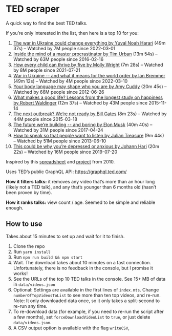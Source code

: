 # TED scraper

A quick way to find the best TED talks.

If you’re only interested in the list, then here is a top 10 for you:

1. [The war in Ukraine could change everything by Yuval Noah Harari](https://www.ted.com/talks/yuval_noah_harari_the_war_in_ukraine_could_change_everything) (49m 37s) – Watched by 7M people since 2022-03-01
2. [Inside the mind of a master procrastinator by Tim Urban](https://www.ted.com/talks/tim_urban_inside_the_mind_of_a_master_procrastinator) (13m 54s) – Watched by 63M people since 2016-02-16
3. [How every child can thrive by five by Molly Wright](https://www.ted.com/talks/molly_wright_how_every_child_can_thrive_by_five) (7m 28s) – Watched by 8M people since 2021-07-21
4. [War in Ukraine -- and what it means for the world order by Ian Bremmer](https://www.ted.com/talks/ian_bremmer_war_in_ukraine_and_what_it_means_for_the_world_order) (49m 12s) – Watched by 4M people since 2022-03-10
5. [Your body language may shape who you are by Amy Cuddy](https://www.ted.com/talks/amy_cuddy_your_body_language_may_shape_who_you_are) (20m 45s) – Watched by 66M people since 2012-06-26
6. [What makes a good life? Lessons from the longest study on happiness by Robert Waldinger](https://www.ted.com/talks/robert_waldinger_what_makes_a_good_life_lessons_from_the_longest_study_on_happiness) (12m 37s) – Watched by 43M people since 2015-11-14
7. [The next outbreak? We’re not ready by Bill Gates](https://www.ted.com/talks/bill_gates_the_next_outbreak_we_re_not_ready) (8m 23s) – Watched by 44M people since 2015-03-18
8. [The future we’re building -- and boring by Elon Musk](https://www.ted.com/talks/elon_musk_the_future_we_re_building_and_boring) (40m 40s) – Watched by 31M people since 2017-04-24
9. [How to speak so that people want to listen by Julian Treasure](https://www.ted.com/talks/julian_treasure_how_to_speak_so_that_people_want_to_listen) (9m 44s) – Watched by 51M people since 2013-06-10
10. [This could be why you’re depressed or anxious by Johann Hari](https://www.ted.com/talks/johann_hari_this_could_be_why_you_re_depressed_or_anxious) (20m 22s) – Watched by 16M people since 2019-07-20

Inspired by this [spreadsheet](https://docs.google.com/spreadsheets/d/1A33erQIgXQn1eHCoQAW7em17SFCNH8mZHDFctQuztaY/edit?type=view&gid=0&f=true&sortcolid=10&sortasc=false&rowsperpage=250&pli=1#gid=0) and [project](http://gist.github.com/391312) from 2010.

Uses TED’s public GraphQL API: https://graphql.ted.com/

**How it filters talks:** it removes any video that’s more than an hour long (likely not a TED talk), and any that’s younger than 6 months old (hasn’t been proven by time).

**How it ranks talks:** view count / age. Seemed to be simple and reliable enough.

## How to use

Takes about 15 minutes to set up and wait for it to finish.

1. Clone the repo
2. Run `yarn install`
3. Run `npm run build && npm start` 
4. Wait. The download takes about 10 minutes on a fast connection. Unfortunately, there is no feedback in the console, but I promise it works!
5. See the URLs of the top 10 TED talks in the console. See 15+ MB of data in `data/videos.json`
6. Optional: Settings are available in the first lines of `index.mts`. Change `numberOfTopVideosToList` to see more than ten top videos, and  re-run. Note: It only downloaded data once, so it only takes a split-second to re-run any time.
7. To re-download data (for example, if you need to re-run the script after a few months), set `forceDownloadVideoList` to `true`, or just delete `data/videos.json`.
8. A CSV output option is available with the flag `writeCSV`,
